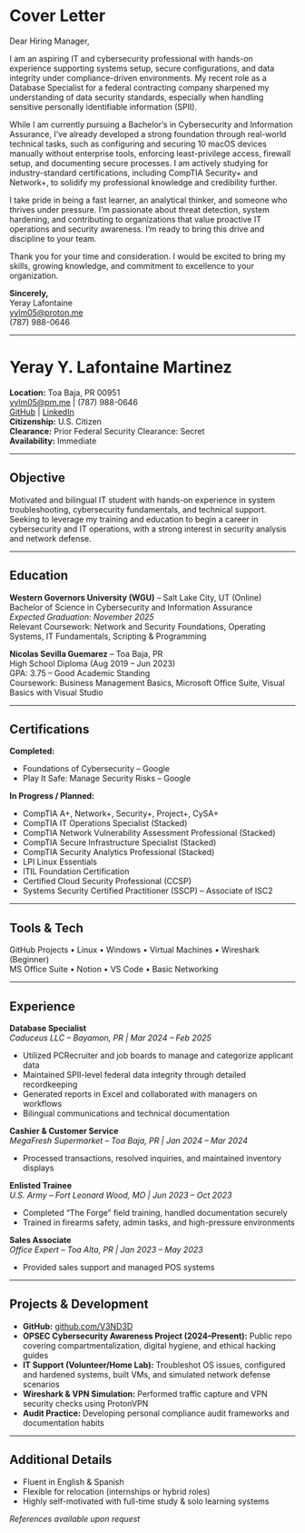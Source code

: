 # Cover Letter

Dear Hiring Manager,

I am an aspiring IT and cybersecurity professional with hands-on experience supporting systems setup, secure configurations, and data integrity under compliance-driven environments. My recent role as a Database Specialist for a federal contracting company sharpened my understanding of data security standards, especially when handling sensitive personally identifiable information (SPII).

While I am currently pursuing a Bachelor’s in Cybersecurity and Information Assurance, I’ve already developed a strong foundation through real-world technical tasks, such as configuring and securing 10 macOS devices manually without enterprise tools, enforcing least-privilege access, firewall setup, and documenting secure processes. I am actively studying for industry-standard certifications, including CompTIA Security+ and Network+, to solidify my professional knowledge and credibility further.

I take pride in being a fast learner, an analytical thinker, and someone who thrives under pressure. I’m passionate about threat detection, system hardening, and contributing to organizations that value proactive IT operations and security awareness. I’m ready to bring this drive and discipline to your team.

Thank you for your time and consideration. I would be excited to bring my skills, growing knowledge, and commitment to excellence to your organization.

**Sincerely,**  
Yeray Lafontaine  
 yylm05@proton.me  
 (787) 988-0646  

---

# Yeray Y. Lafontaine Martinez  
**Location:** Toa Baja, PR 00951  
 yylm05@pm.me |  (787) 988-0646  
 [GitHub](https://github.com/V3ND3D) | [LinkedIn](https://www.linkedin.com/in/yeraylafontaine)  
**Citizenship:** U.S. Citizen  
**Clearance:** Prior Federal Security Clearance: Secret  
**Availability:** Immediate  

---

##  Objective

Motivated and bilingual IT student with hands-on experience in system troubleshooting, cybersecurity fundamentals, and technical support. Seeking to leverage my training and education to begin a career in cybersecurity and IT operations, with a strong interest in security analysis and network defense.

---

##  Education

**Western Governors University (WGU)** – Salt Lake City, UT (Online)  
Bachelor of Science in Cybersecurity and Information Assurance  
*Expected Graduation: November 2025*  
Relevant Coursework: Network and Security Foundations, Operating Systems, IT Fundamentals, Scripting & Programming

**Nicolas Sevilla Guemarez** – Toa Baja, PR  
High School Diploma (Aug 2019 – Jun 2023)  
GPA: 3.75 – Good Academic Standing  
Coursework: Business Management Basics, Microsoft Office Suite, Visual Basics with Visual Studio  

---

##  Certifications

**Completed:**  
- Foundations of Cybersecurity – Google  
- Play It Safe: Manage Security Risks – Google  

**In Progress / Planned:**  
- CompTIA A+, Network+, Security+, Project+, CySA+  
- CompTIA IT Operations Specialist (Stacked)  
- CompTIA Network Vulnerability Assessment Professional (Stacked)  
- CompTIA Secure Infrastructure Specialist (Stacked)  
- CompTIA Security Analytics Professional (Stacked)  
- LPI Linux Essentials  
- ITIL Foundation Certification  
- Certified Cloud Security Professional (CCSP)  
- Systems Security Certified Practitioner (SSCP) – Associate of ISC2

---

##  Tools & Tech

GitHub Projects • Linux • Windows • Virtual Machines • Wireshark (Beginner)  
MS Office Suite • Notion • VS Code • Basic Networking  

---

##  Experience

**Database Specialist**  
*Caduceus LLC – Bayamon, PR | Mar 2024 – Feb 2025*  
- Utilized PCRecruiter and job boards to manage and categorize applicant data  
- Maintained SPII-level federal data integrity through detailed recordkeeping  
- Generated reports in Excel and collaborated with managers on workflows  
- Bilingual communications and technical documentation  

**Cashier & Customer Service**  
*MegaFresh Supermarket – Toa Baja, PR | Jan 2024 – Mar 2024*  
- Processed transactions, resolved inquiries, and maintained inventory displays  

**Enlisted Trainee**  
*U.S. Army – Fort Leonard Wood, MO | Jun 2023 – Oct 2023*  
- Completed “The Forge” field training, handled documentation securely  
- Trained in firearms safety, admin tasks, and high-pressure environments  

**Sales Associate**  
*Office Expert – Toa Alta, PR | Jan 2023 – May 2023*  
- Provided sales support and managed POS systems  

---

##  Projects & Development

- **GitHub:** [github.com/V3ND3D](https://github.com/V3ND3D)  
- **OPSEC Cybersecurity Awareness Project (2024–Present):** Public repo covering compartmentalization, digital hygiene, and ethical hacking guides  
- **IT Support (Volunteer/Home Lab):** Troubleshot OS issues, configured and hardened systems, built VMs, and simulated network defense scenarios  
- **Wireshark & VPN Simulation:** Performed traffic capture and VPN security checks using ProtonVPN  
- **Audit Practice:** Developing personal compliance audit frameworks and documentation habits

---

##  Additional Details

- Fluent in English & Spanish  
- Flexible for relocation (internships or hybrid roles)  
- Highly self-motivated with full-time study & solo learning systems  

 *References available upon request*
